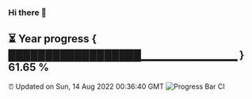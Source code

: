 ### Hi there 👋
⏳ Year progress { ██████████████████▁▁▁▁▁▁▁▁▁▁▁▁ } 61.65 %
---
⏰ Updated on Sun, 14 Aug 2022 00:36:40 GMT
![Progress Bar CI](https://github.com/Moyi321/Moyi321/workflows/Progress%20Bar%20CI/badge.svg)
